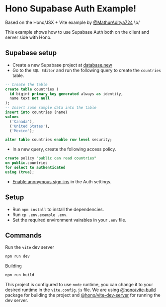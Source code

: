 # Hono Supabase Auth Example!

Based on the Hono/JSX + Vite example by [@MathurAditya724](https://github.com/MathurAditya724) \o/

This example shows how to use Supabase Auth both on the client and server side with Hono.

## Supabase setup

- Create a new Supabase project at [database.new](https://database.new/)
- Go to the `SQL Editor` and run the following query to create the `countries` table.

```sql
-- Create the table
create table countries (
  id bigint primary key generated always as identity,
  name text not null
);
-- Insert some sample data into the table
insert into countries (name)
values
  ('Canada'),
  ('United States'),
  ('Mexico');

alter table countries enable row level security;
```

- In a new query, create the following access policy.

```sql
create policy "public can read countries"
on public.countries
for select to authenticated
using (true);
```

- [Enable anonymous sign-ins](https://supabase.com/dashboard/project/_/settings/auth) in the Auth settings.

## Setup

- Run `npm install` to install the dependencies.
- Run `cp .env.example .env`.
- Set the required environment vairables in your `.env` file.

## Commands

Run the `vite` dev server

```bash
npm run dev
```

Building

```bash
npm run build
```

This project is configured to use `node` runtime, you can change it to your desired runtime in the `vite.config.js` file. We are using [@hono/vite-build](https://www.npmjs.com/package/@hono/vite-build) package for building the project and [@hono/vite-dev-server](https://www.npmjs.com/package/@hono/vite-dev-server) for running the dev server.
